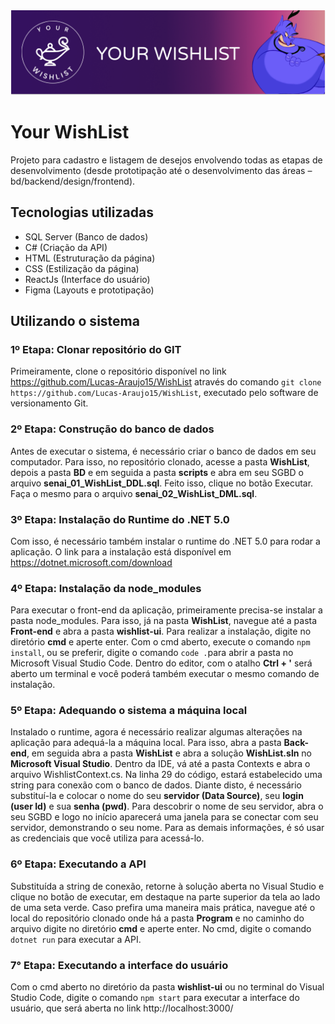 <img src="https://github.com/Lucas-Araujo15/WishList/blob/main/banner-wishlist.png">

# Your WishList
Projeto para cadastro e listagem de desejos envolvendo todas as etapas de desenvolvimento (desde prototipação até o desenvolvimento das áreas – bd/backend/design/frontend).

## Tecnologias utilizadas
* SQL Server (Banco de dados)
* C# (Criação da API)
* HTML (Estruturação da página)
* CSS (Estilização da página)
* ReactJs (Interface do usuário)
* Figma (Layouts e prototipação)

## Utilizando o sistema
### 1º Etapa: Clonar repositório do GIT
Primeiramente, clone o repositório disponível no link https://github.com/Lucas-Araujo15/WishList através do comando `git clone https://github.com/Lucas-Araujo15/WishList`, executado pelo software de versionamento Git.

### 2º Etapa: Construção do banco de dados
Antes de executar o sistema, é necessário criar o banco de dados em seu computador. Para isso, no repositório clonado, acesse a pasta **WishList**, depois a pasta **BD** e em seguida a pasta **scripts** e abra em seu SGBD o arquivo **senai_01_WishList_DDL.sql**. Feito isso, clique no botão Executar. Faça o mesmo para o arquivo **senai_02_WishList_DML.sql**.

### 3º Etapa: Instalação do Runtime do .NET 5.0
Com isso, é necessário também instalar o runtime do .NET 5.0 para rodar a aplicação. O link para a instalação está disponível em https://dotnet.microsoft.com/download 

### 4º Etapa: Instalação da node_modules
Para executar o front-end da aplicação, primeiramente precisa-se instalar a pasta node_modules. Para isso, já na pasta **WishList**, navegue até a pasta **Front-end** e abra a pasta **wishlist-ui**. Para realizar a instalação, digite no diretório **cmd** e aperte enter. Com o cmd aberto, execute o comando `npm install`, ou se preferir, digite o comando `code .`para abrir a pasta no Microsoft Visual Studio Code. Dentro do editor, com o atalho **Ctrl + '** será aberto um terminal e você poderá também executar o mesmo comando de instalação.

### 5º Etapa: Adequando o sistema a máquina local 
Instalado o runtime, agora é necessário realizar algumas alterações na aplicação para adequá-la a máquina local. Para isso, abra a pasta **Back-end**, em seguida abra a pasta **WishList** e abra a solução **WishList.sln** no **Microsoft Visual Studio**. Dentro da IDE, vá até a pasta Contexts e abra o arquivo WishlistContext.cs. Na linha 29 do código, estará estabelecido uma string para conexão com o banco de dados. Diante disto, é necessário substituí-la e colocar o nome do seu **servidor (Data Source)**, seu **login (user Id)** e sua **senha (pwd)**. Para descobrir o nome de seu servidor, abra o seu SGBD e logo no início aparecerá uma janela para se conectar com seu servidor, demonstrando o seu nome. Para as demais informações, é só usar as credenciais que você utiliza para acessá-lo.

### 6º Etapa: Executando a API
Substituída a string de conexão, retorne à solução aberta no Visual Studio e clique no botão de executar, em destaque na parte superior da tela ao lado de uma seta verde. Caso prefira uma maneira mais prática, navegue até o local do repositório clonado onde há a pasta **Program** e no caminho do arquivo digite no diretório **cmd** e aperte enter. No cmd, digite o comando `dotnet run` para executar a API.

### 7° Etapa: Executando a interface do usuário
Com o cmd aberto no diretório da pasta **wishlist-ui** ou no terminal do Visual Studio Code, digite o comando `npm start` para executar a interface do usuário, que será aberta no link http://localhost:3000/





